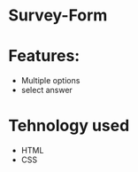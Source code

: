 # Survey-Form
# Features:
<ul>
  <li>Multiple options</i>
  <li>select answer</i>
</ul>

# Tehnology used
<ul>
  <li>HTML</i>
  <li>CSS</i>
</ul>  
